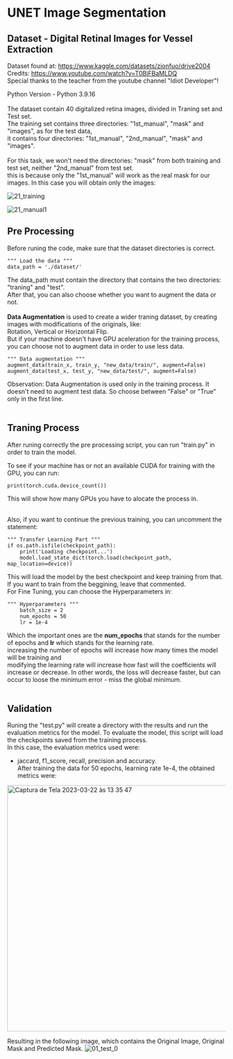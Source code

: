 # UNET Image Segmentation
## Dataset - Digital Retinal Images for Vessel Extraction
Dataset found at: https://www.kaggle.com/datasets/zionfuo/drive2004
<br />
Credits: https://www.youtube.com/watch?v=T0BiFBaMLDQ <br />
Special thanks to the teacher from the youtube channel "Idiot Developer"!

Python Version - Python 3.9.16
<br />
<br />
The dataset contain 40 digitalized retina images, divided in Traning set and Test set. <br />
The training set contains three directories: "1st_manual", "mask" and "images", as for the test data, <br />
it contains four directories: "1st_manual", "2nd_manual", "mask" and "images". <br />
<br />
For this task, we won't need the directories: "mask" from both training and test set, neither "2nd_manual" from test set. <br />
this is because only the "1st_manual" will work as the real mask for our images. In this case you will obtain only the images:

![21_training](https://user-images.githubusercontent.com/33949962/226976601-df3d8538-a4f1-4958-adf4-e7d34392b850.png)

![21_manual1](https://user-images.githubusercontent.com/33949962/226976350-6c2fc164-8faa-4c3b-82bb-8a47827bc41e.gif)


## Pre Processing

Before runing the code, make sure that the dataset directories is correct.
```
""" Load the data """
data_path = './dataset/'
```
The data_path must contain the directory that contains the two directories: "traning" and "test". <br />
After that, you can also choose whether you want to augment the data or not. <br /> <br />
**Data Augmentation** is used to create a wider traning dataset, by creating images with modifications of the originals, like: <br />
Rotation, Vertical or Horizontal Flip. <br />
But if your machine doesn't have GPU aceleration for the training process, you can choose not to augment data in order to use less data.
```
""" Data augmentation """
augment_data(train_x, train_y, "new_data/train/", augment=False)
augment_data(test_x, test_y, "new_data/test/", augment=False)
```

Observation: Data Augmentation is used only in the training process. It doesn't need to augment test data. So choose between "False" or "True" only in the first line. <br /> <br />

## Traning Process
After runing correctly the pre processing script, you can run "train.py" in order to train the model.

To see if your machine has or not an available CUDA for training with the GPU, you can run:
```
print(torch.cuda.device_count())
```
This will show how many GPUs you have to alocate the process in. <br /> <br />

Also, if you want to continue the previous training, you can uncomment the statement:
```
""" Transfer Learning Part """
if os.path.isfile(checkpoint_path):
    print('Loading checkpoint...')
    model.load_state_dict(torch.load(checkpoint_path, map_location=device))
```
This will load the model by the best checkpoint and keep training from that. If you want to train from the beggining, leave that commented. <br />
For Fine Tuning, you can choose the Hyperparameters in:
```
""" Hyperparameters """
    batch_size = 2
    num_epochs = 50
    lr = 1e-4
```
Which the important ones are the **num_epochs** that stands for the number of epochs and **lr** which stands for the learning rate. <br />
increasing the number of epochs will increase how many times the model will be training and <br />
modifying the learning rate will increase how fast will the coefficients will increase or decrease. In other words, the loss will decrease faster, but can occur to loose the minimum error - miss the global minimum. <br /> <br />

## Validation
Runing the "test.py" will create a directory with the results and run the evaluation metrics for the model. To evaluate the model, this script will load the checkpoints saved from the training process. <br />
In this case, the evaluation metrics used were: <br />
-   jaccard, f1_score, recall, precision and accuracy. <br />
After training the data for 50 epochs, learning rate 1e-4, the obtained metrics were:

<img width="567" alt="Captura de Tela 2023-03-22 às 13 35 47" src="https://user-images.githubusercontent.com/33949962/226974864-8f694fb6-f43f-4714-bd76-b28ea4f7e2d9.png">

Resulting in the following image, which contains the Original Image, Original Mask and Predicted Mask.
![01_test_0](https://user-images.githubusercontent.com/33949962/226976110-bf39b330-e67d-4327-9e67-37b7784dfa54.png)


